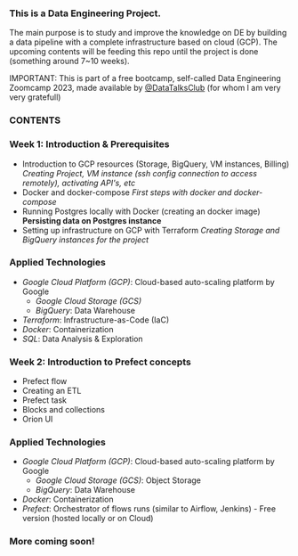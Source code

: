 <h3>This is a Data Engineering Project.</h3>

<p>The main purpose is to study and improve the knowledge on DE by building a data pipeline with a complete infrastructure based on cloud (GCP).
The upcoming contents will be feeding this repo until the project is done (something around 7~10 weeks).</p>

IMPORTANT:
This is part of a free bootcamp, self-called Data Engineering Zoomcamp 2023, made available by [@DataTalksClub](https://github.com/DataTalksClub/data-engineering-zoomcamp/) (for whom I am very very gratefull)

### CONTENTS ###

### Week 1: Introduction & Prerequisites

* Introduction to GCP resources (Storage, BigQuery, VM instances, Billing)
  *Creating Project, VM instance (ssh config connection to access remotely), activating API's, etc*
* Docker and docker-compose
  *First steps with docker and docker-compose*
* Running Postgres locally with Docker (creating an docker image)
  **Persisting data on Postgres instance**
* Setting up infrastructure on GCP with Terraform
  *Creating Storage and BigQuery instances for the project*

### Applied Technologies
* *Google Cloud Platform (GCP)*: Cloud-based auto-scaling platform by Google
  * *Google Cloud Storage (GCS)*
  * *BigQuery*: Data Warehouse
* *Terraform*: Infrastructure-as-Code (IaC)
* *Docker*: Containerization
* *SQL*: Data Analysis & Exploration

### Week 2: Introduction to Prefect concepts

* Prefect flow
* Creating an ETL
* Prefect task
* Blocks and collections
* Orion UI

### Applied Technologies
* *Google Cloud Platform (GCP)*: Cloud-based auto-scaling platform by Google
  * *Google Cloud Storage (GCS)*: Object Storage
  * *BigQuery*: Data Warehouse
* *Docker*: Containerization
* *Prefect*: Orchestrator of flows runs (similar to Airflow, Jenkins) - Free version (hosted locally or on Cloud)

### More coming soon!
